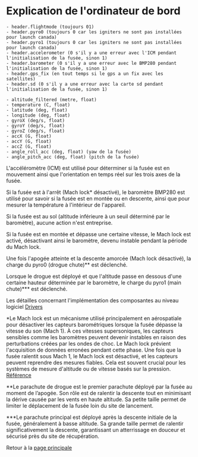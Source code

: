 # Explication de l'ordinateur de bord

```
- header.flightmode (toujours 01)
- header.pyro0 (toujours 0 car les igniters ne sont pas installées pour launch canada)
- header.pyro1 (toujours 0 car les igniters ne sont pas installées pour launch canada)
- header.accelerometer (0 s'il y a une erreur avec l'ICM pendant l'initialisation de la fusée, sinon 1)
- header.barometer (0 s'il y a une erreur avec le BMP280 pendant l'initialisation de la fusée, sinon 1)
- header.gps_fix (en tout temps si le gps a un fix avec les satellites)
- header.sd (0 s'il y a une erreur avec la carte sd pendant l'initialisation de la fusée, sinon 1)

- altitude_filtered (metre, float)
- temperature (C, float)
- latitude (deg, float)
- longitude (deg, float)
- gyroX (deg/s, float)
- gyroY (deg/s, float)
- gyroZ (deg/s, float)
- accX (G, float)
- accY (G, float)
- accZ (G, float)
- angle_roll_acc (deg, float) (yaw de la fusée)
- angle_pitch_acc (deg, float) (pitch de la fusée)
```

L'accéléromètre (ICM) est utilisé pour déterminer si la fusée est en mouvement ainsi que l'orientation en temps réel sur les trois axes de la fusée.

Si la fusée est à l'arrêt (Mach lock* désactivé), le baromètre BMP280 est utilisé pour savoir si la fusée est en montée ou en descente, ainsi que pour mesurer la température à l'intérieur de l'appareil.

Si la fusée est au sol (altitude inférieure à un seuil déterminé par le baromètre), aucune action n'est entreprise.

Si la fusée est en montée et dépasse une certaine vitesse, le Mach lock est activé, désactivant ainsi le baromètre, devenu instable pendant la période du Mach lock.

Une fois l'apogée atteinte et la descente amorcée (Mach lock désactivé), la charge du pyro0 (drogue chute)** est déclenché.

Lorsque le drogue est déployé et que l'altitude passe en dessous d'une certaine hauteur déterminée par le baromètre, le charge du pyro1 (main chute)*** est déclenché.

Les détailles concernant l'implémentation des composantes au niveau logiciel [Drivers](./Drivers.md)

*Le Mach lock est un mécanisme utilisé principalement en aérospatiale pour désactiver les capteurs barométriques lorsque la fusée dépasse la vitesse du son (Mach 1). À ces vitesses supersoniques, les capteurs sensibles comme les baromètres peuvent devenir instables en raison des perturbations créées par les ondes de choc. Le Mach lock prévient l'acquisition de données erronées pendant cette phase. Une fois que la fusée ralentit sous Mach 1, le Mach lock est désactivé, et les capteurs peuvent reprendre des mesures fiables. Cela est souvent crucial pour les systèmes de mesure d'altitude ou de vitesse basés sur la pression. ​[Référence](https://www.rocketryforum.com/threads/mach-buster-rocket-kit-go-fast-on-a-budget.140413/)

**Le parachute de drogue est le premier parachute déployé par la fusée au moment de l’apogée. Son rôle est de ralentir la descente tout en minimisant la dérive causée par les vents en haute altitude. Sa petite taille permet de limiter le déplacement de la fusée loin du site de lancement.

***Le parachute principal est déployé après la descente initiale de la fusée, généralement à basse altitude. Sa grande taille permet de ralentir significativement la descente, garantissant un atterrissage en douceur et sécurisé près du site de récupération.

Retour à la [page principale](../README.md)